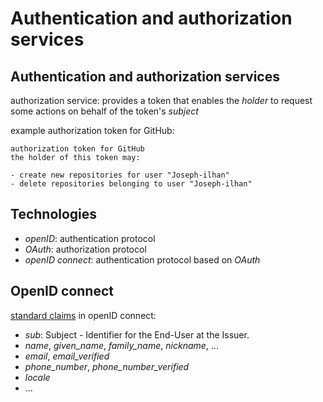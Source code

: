 # Authentication and authorization services

## Authentication and authorization services

authorization service: provides a token that enables the _holder_ to request some actions on behalf of the token's _subject_

example authorization token for GitHub:

```
authorization token for GitHub
the holder of this token may:

- create new repositories for user "Joseph-ilhan"
- delete repositories belonging to user "Joseph-ilhan"
```

## Technologies

- _openID_: authentication protocol
- _OAuth_: authorization protocol
- _openID connect_: authentication protocol based on _OAuth_

## OpenID connect

[standard claims](https://openid.net/specs/openid-connect-core-1_0.html#StandardClaims) in openID connect:

- _sub_: Subject - Identifier for the End-User at the Issuer.
- _name_, _given_name_, _family_name_, _nickname_, ...
- _email_, _email_verified_
- _phone_number_, _phone_number_verified_
- _locale_
- ...
